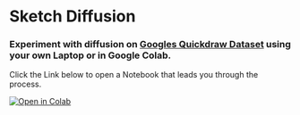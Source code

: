 # Sketch Diffusion
### Experiment with diffusion on [Googles Quickdraw Dataset](https://quickdraw.withgoogle.com) using your own Laptop or in Google Colab.
Click the Link below to open a Notebook that leads you through the process.

[![Open in Colab](https://colab.research.google.com/assets/colab-badge.svg)](https://colab.research.google.com/github/pitneitemeier/sketch_diffusion/blob/master/diffusion.ipynb)

